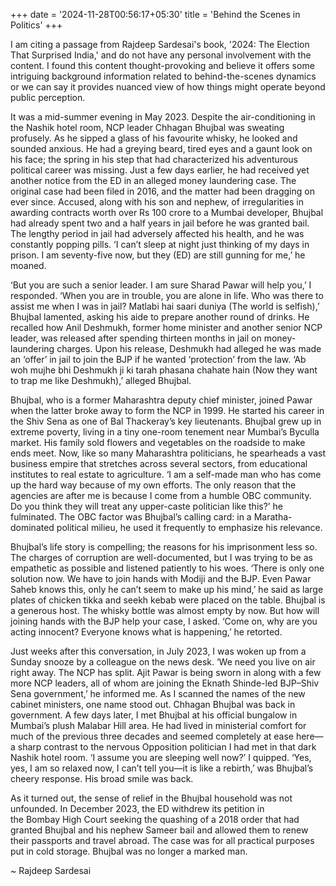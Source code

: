 +++
date = '2024-11-28T00:56:17+05:30'
title = 'Behind the Scenes in Politics'
+++

I am citing a passage from Rajdeep Sardesai's book, '2024: The Election That Surprised India,' and do not have any personal involvement with the content. I found this content thought-provoking and believe it offers some intriguing background information related to behind-the-scenes dynamics or we can say it provides nuanced view of how things might operate beyond public perception.

It was a mid-summer evening in May 2023. Despite the air-conditioning in the Nashik hotel room, NCP leader Chhagan Bhujbal was sweating profusely. As he sipped a glass of his favourite whisky, he looked and sounded anxious. He had a greying beard, tired eyes and a gaunt look on his face; the spring in his step that had characterized his adventurous political career was missing. Just a few days earlier, he had received yet another notice from the ED in an alleged money laundering case. The original case had been filed in 2016, and the matter had been dragging on ever since. Accused, along with his son and nephew, of irregularities in awarding contracts worth over Rs 100 crore to a Mumbai developer, Bhujbal had already spent two and a half years in jail before he was granted bail. The lengthy period in jail had adversely affected his health, and he was constantly popping pills. ‘I can’t sleep at night just thinking of my days in prison. I am seventy-five now, but they (ED) are still gunning for me,’ he moaned.

‘But you are such a senior leader. I am sure Sharad Pawar will help you,’ I responded. ‘When you are in trouble, you are alone in life. Who was there to assist me when I was in jail? Matlabi hai saari duniya (The world is selfish),’ Bhujbal lamented, asking his aide to prepare another round of drinks. He recalled how Anil Deshmukh, former home minister and another senior NCP leader, was released after spending thirteen months in jail on money-laundering charges. Upon his release, Deshmukh had alleged he was made an ‘offer’ in jail to join the BJP if he wanted ‘protection’ from the law. ‘Ab woh mujhe bhi Deshmukh ji ki tarah phasana chahate hain (Now they want to trap me like Deshmukh),’ alleged Bhujbal.

Bhujbal, who is a former Maharashtra deputy chief minister, joined Pawar when the latter broke away to form the NCP in 1999. He started his career in the Shiv Sena as one of Bal Thackeray’s key lieutenants. Bhujbal grew up in extreme poverty, living in a tiny one-room tenement near Mumbai’s Byculla market. His family sold flowers and vegetables on the roadside to make ends meet. Now, like so many Maharashtra politicians, he spearheads a vast business empire that stretches across several sectors, from educational institutes to real estate to agriculture. ‘I am a self-made man who has come up the hard way because of my own efforts. The only reason that the agencies are after me is because I come from a humble OBC community. Do you think they will treat any upper-caste politician like this?’ he fulminated. The OBC factor was Bhujbal’s calling card: in a Maratha-dominated political milieu, he used it frequently to emphasize his relevance.

Bhujbal’s life story is compelling; the reasons for his imprisonment less so. The charges of corruption are well-documented, but I was trying to be as empathetic as possible and listened patiently to his woes. ‘There is only one solution now. We have to join hands with Modiji and the BJP. Even Pawar Saheb knows this, only he can’t seem to make up his mind,’ he said as large plates of chicken tikka and seekh kebab were placed on the table. Bhujbal is a generous host. The whisky bottle was almost empty by now. But how will joining hands with the BJP help your case, I asked. ‘Come on, why are you acting innocent? Everyone knows what is happening,’ he retorted.

Just weeks after this conversation, in July 2023, I was woken up from a Sunday snooze by a colleague on the news desk. ‘We need you live on air right away. The NCP has split. Ajit Pawar is being sworn in along with a few more NCP leaders, all of whom are joining the Eknath Shinde-led BJP–Shiv Sena government,’ he informed me. As I scanned the names of the new cabinet ministers, one name stood out. Chhagan Bhujbal was back in government. A few days later, I met Bhujbal at his official bungalow in Mumbai’s plush Malabar Hill area. He had lived in ministerial comfort for much of the previous three decades and seemed completely at ease here—a sharp contrast to the nervous Opposition politician I had met in that dark Nashik hotel room. ‘I assume you are sleeping well now?’ I quipped. ‘Yes, yes, I am so relaxed now, I can’t tell you—it is like a rebirth,’ was Bhujbal’s cheery response. His broad smile was back.

As it turned out, the sense of relief in the Bhujbal household was not unfounded. In December 2023, the ED withdrew its petition in  
the Bombay High Court seeking the quashing of a 2018 order that had granted Bhujbal and his nephew Sameer bail and allowed them to renew their passports and travel abroad. The case was for all practical purposes put in cold storage. Bhujbal was no longer a marked man.

~ Rajdeep Sardesai